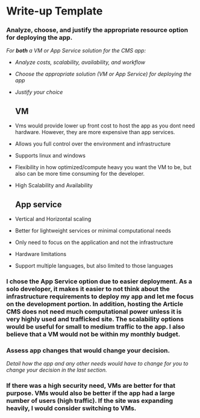 # Write-up Template

### Analyze, choose, and justify the appropriate resource option for deploying the app.

*For **both** a VM or App Service solution for the CMS app:*
- *Analyze costs, scalability, availability, and workflow*
- *Choose the appropriate solution (VM or App Service) for deploying the app*
- *Justify your choice*
  ## VM
- Vms would provide lower up front cost to host the app as you dont need hardware. However, they are more expensive than app services.
- Allows you full control over the environment and infrastructure
- Supports linux and windows
- Flexibility in how optimized/compute heavy you want the VM to be, but also can be more time consuming for the developer.
- High Scalability and Availability

  ## App service

- Vertical and Horizontal scaling
- Better for lightweight services or minimal computational needs
- Only need to focus on the application and not the infrastructure
- Hardware limitations
- Support multiple languages, but also limited to those languages

### I chose the App Service option due to easier deployment. As a solo developer, it makes it easier to not think about the infrastructure requirements to deploy my app and let me focus on the development portion. In addition, hosting the Article CMS does not need much computational power unless it is very highly used and trafficked site. The scalability options would be useful for small to medium traffic to the app. I also believe that a VM would not be within my monthly budget.

### Assess app changes that would change your decision.

*Detail how the app and any other needs would have to change for you to change your decision in the last section.*
### If there was a high security need, VMs are better for that purpose. VMs would also be better if the app had a large number of users (high traffic). If the site was expanding heavily, I would consider switching to VMs.
